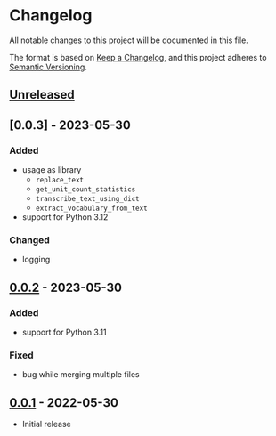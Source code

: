 # Changelog

All notable changes to this project will be documented in this file.

The format is based on [Keep a Changelog](https://keepachangelog.com/en/1.1.0/),
and this project adheres to [Semantic Versioning](https://semver.org/spec/v2.0.0.html).

## [Unreleased]

## [0.0.3] - 2023-05-30

### Added

- usage as library
  - `replace_text`
  - `get_unit_count_statistics`
  - `transcribe_text_using_dict`
  - `extract_vocabulary_from_text`
- support for Python 3.12

### Changed

- logging

## [0.0.2] - 2023-05-30

### Added

- support for Python 3.11

### Fixed

- bug while merging multiple files

## [0.0.1] - 2022-05-30

- Initial release

[unreleased]: https://github.com/stefantaubert/waveglow/compare/v0.0.2...HEAD
[0.0.2]: https://github.com/stefantaubert/pronunciation-dictionary/compare/v0.0.1...v0.0.2
[0.0.1]: https://github.com/stefantaubert/waveglow/releases/tag/v0.0.1
